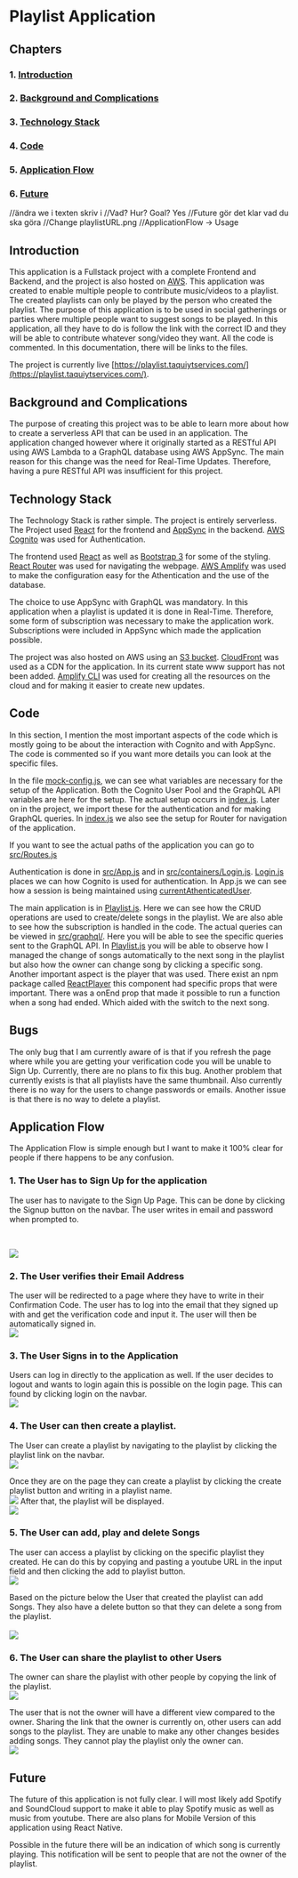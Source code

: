 #  Playlist Application



## Chapters
### 1. [Introduction](#introduction)
### 2. [Background and Complications](#background-and-complications)
### 3. [Technology Stack](#technology-stack)
### 4. [Code](#code)
### 5. [Application Flow](#application-flow)
### 6. [Future](#future)

//ändra we i texten skriv i
//Vad? Hur? Goal? Yes
//Future gör det klar vad du ska göra
//Change playlistURL.png
//ApplicationFlow -> Usage

## Introduction
This application is a Fullstack project with a complete Frontend and Backend, and the project is also hosted on [AWS](https://aws.amazon.com/what-is-aws/). This application was created to enable multiple people to contribute music/videos to a playlist. The created playlists can only be played by the person who created the playlist. The purpose of this application is to be used in social gatherings or parties where multiple people want to suggest songs to be played. In this application, all they have to do is follow the link with the correct ID and they will be able to contribute whatever song/video they want.  All the code is commented. In this documentation, there will be links to the files.

The project is currently live [https://playlist.taquiytservices.com/](https://playlist.taquiytservices.com/).

## Background and Complications
The purpose of creating this project was to be able to learn more about how to create a serverless API that can be used in an application. The application changed however where it originally started as a RESTful API using AWS Lambda to a GraphQL database using AWS AppSync. The main reason for this change was the need for Real-Time Updates. Therefore, having a pure RESTful API was insufficient for this project.

## Technology Stack
The Technology Stack is rather simple. The project is entirely serverless. The Project used [React](https://aws.amazon.com/cognito/) for the frontend and [AppSync](https://aws.amazon.com/appsync/) in the backend. [AWS Cognito](https://aws.amazon.com/cognito/) was used for Authentication. <br>

The frontend used [React](https://aws.amazon.com/cognito/) as well as [Bootstrap 3](https://react-bootstrap-v3.netlify.com/components/alerts/) for some of the styling. [React Router](https://reacttraining.com/react-router/web/guides/quick-start) was used for navigating the webpage. [AWS Amplify](https://aws-amplify.github.io/docs/cli-toolchain/quickstart) was used to make the configuration easy for the Athentication and the use of the database.

The choice to use AppSync with GraphQL was mandatory. In this application when a playlist is updated it is done in Real-Time. Therefore, some form of subscription was necessary to make the application work. Subscriptions were included in AppSync which made the application possible. <br>  

The project was also hosted on AWS using an [S3 bucket](https://aws.amazon.com/s3/). [CloudFront](https://aws.amazon.com/cloudfront/) was used as a CDN for the application. In its current state www support has not been added. [Amplify CLI](https://aws-amplify.github.io/docs/cli-toolchain/quickstart) was used for creating all the resources on the cloud and for making it easier to create new updates.

## Code
In this section, I mention the most important aspects of the code which is mostly going to be about the interaction with Cognito and with AppSync. The code is commented so if you want more details you can look at the specific files.

In the file [mock-config.js](https://github.com/Internet-Person-IP/Playlist-Application/blob/master/src/config-mock.js), we can see what variables are necessary for the setup of the Application. Both the Cognito User Pool and the GraphQL API  variables are here for the setup. The actual setup occurs in [index.js](https://github.com/Internet-Person-IP/Playlist-Application/blob/master/src/index.js). Later on in the project, we import these for the authentication and for making GraphQL queries. In [index.js](https://github.com/Internet-Person-IP/Playlist-Application/blob/master/src/index.js) we also see the setup for Router for navigation of the application.

If you want to see the actual paths of the application you can go to [src/Routes.js](https://github.com/Internet-Person-IP/Playlist-Application/blob/master/src/Routes.js)

Authentication is done in [src/App.js](https://github.com/Internet-Person-IP/Playlist-Application/blob/master/src/App.js) and in [src/containers/Login.js](https://github.com/Internet-Person-IP/Playlist-Application/blob/master/src/containers/Login.js). [Login.js](https://github.com/Internet-Person-IP/Playlist-Application/blob/master/src/containers/Login.js) places we can how Cognito is used for authentication. In App.js we can see how a session is being maintained using [currentAthenticatedUser](https://aws-amplify.github.io/docs/js/authentication#retrieve-current-authenticated-user).

The main application is in [Playlist.js](https://github.com/Internet-Person-IP/Playlist-Application/blob/master/src/containers/Playlist.js). Here we can see how the CRUD operations are used to create/delete songs in the playlist. We are also able to see how the subscription is handled in the code. The actual queries can be viewed in [src/graphql/](https://github.com/Internet-Person-IP/Playlist-Application/tree/master/src/graphql). Here you will be able to see the specific queries sent to the GraphQL API. In [Playlist.js](https://github.com/Internet-Person-IP/Playlist-Application/blob/master/src/containers/Playlist.js) you will be able to observe how I managed the change of songs automatically to the next song in the playlist but also how the owner can change song by clicking a specific song. Another important aspect is the player that was used. There exist an npm package called [ReactPlayer](https://www.npmjs.com/package/react-player) this component had specific props that were important. There was a onEnd prop that made it possible to run a function when a song had ended. Which aided with the switch to the next song.


## Bugs
The only bug that I am currently aware of is that if you refresh the page where while you are getting your verification code you will be unable to Sign Up. Currently, there are no plans to fix this bug. Another problem that currently exists is that all playlists have the same thumbnail. Also currently there is no way for the users to change passwords or emails. Another issue is that there is no way to delete a playlist. 

## Application Flow
The Application Flow is simple enough but I want to make it 100% clear for people if there happens to be any confusion.

### 1. The User has to Sign Up for the application
The user has to navigate to the Sign Up Page. This can be done by clicking the Signup button on the navbar.  The user writes in email and password when prompted to.

<br>


![](Pictures/SignUp.png)

### 2. The User verifies their Email Address
The user will be redirected to a page where they have to write in their Confirmation Code. The user has to log into the email that they signed up with and get the verification code and input it. The user will then be automatically signed in.
<br>
![](Pictures/Confirmation.png)
### 3. The User Signs in to the Application
Users can log in directly to the application as well. If the user decides to logout and wants to login again this is possible on the login page. This can found by clicking login on the navbar.
<br>
![](Pictures/Loggin.png)

### 4. The User can then create a playlist.
The User can create a playlist by navigating to the playlist by clicking the playlist link on the navbar. 
<br>
![](Pictures/CreatePlaylistPage.png)

Once they are on the page they can create a playlist by clicking the create playlist button and writing in a playlist name.
<br>
![](Pictures/CreatePlaylist.png)
After that, the playlist will be displayed.
<br>
![](Pictures/PlaylistDisplayed.png)

### 5. The User can add, play and delete Songs
The user can access a playlist by clicking on the specific playlist they created. He can do this by copying and pasting a youtube URL in the input field and then clicking the add to playlist button.
<br>
![](Pictures/AddToPlaylist.png)

Based on the picture below the User that created the playlist can add Songs. They also have a delete button so that they can delete a song from the playlist.  
<br>
![](Pictures/PlaylistOwner.png)

### 6. The User can share the playlist to other Users
The owner can share the playlist with other people by copying the link of the playlist. 
<br>
![](Pictures/playlistURL.png)


The user that is not the owner will have a different view compared to the owner. Sharing the link that the owner is currently on, other users can add songs to the playlist. They are unable to make any other changes besides adding songs. They cannot play the playlist only the owner can.
<br>
![](Pictures/PlaylistNotOwner.png)

## Future

The future of this application is not fully clear. I will most likely add Spotify and SoundCloud support to make it able to play Spotify music as well as music from youtube. There are also plans for Mobile Version of this application using React Native.

Possible in the future there will be an indication of which song is currently playing. This notification will be sent to people that are not the owner of the playlist.




